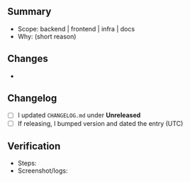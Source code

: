 ## Summary
- Scope: backend | frontend | infra | docs
- Why: (short reason)

## Changes
- 

## Changelog
- [ ] I updated `CHANGELOG.md` under **Unreleased**
- [ ] If releasing, I bumped version and dated the entry (UTC)

## Verification
- Steps:
- Screenshot/logs:
